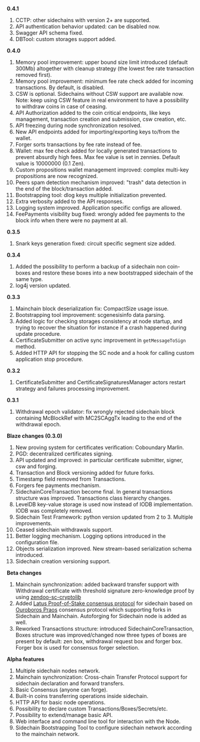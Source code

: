 **0.4.1**
1. CCTP: other sidechains with version 2+ are supported.
2. API authentication behavior updated: can be disabled now.
3. Swagger API schema fixed.
4. DBTool: custom storages support added.

**0.4.0**
1. Memory pool improvement: upper bound size limit introduced (default 300Mb) altogether with cleanup strategy (the lowest fee rate transaction removed first).
2. Memory pool improvement: minimum fee rate check added for incoming transactions. By default, is disabled.
3. CSW is optional. Sidechains without CSW support are available now. Note: keep using CSW feature in real environment to have a possibility to withdraw coins in case of ceasing.
4. API Authorization added to the coin critical endpoints, like keys management, transaction creation and submission, csw creation, etc.
5. API freezing during node synchronization resolved.
6. New API endpoints added for importing/exporting keys to/from the wallet.
7. Forger sorts transactions by fee rate instead of fee.
8. Wallet: max fee check added for locally generated transactions to prevent absurdly high fees. Max fee value is set in zennies. Default value is 10000000 (0.1 Zen).
9. Custom propositions wallet management improved: complex multi-key propositions are now recognized.
10. Peers spam detection mechanism improved: "trash" data detection in the end of the block/transaction added.
11. Bootstrapping tool: dlog keys multiple initialization prevented.
12. Extra verbosity added to the API responses.
13. Logging system improved. Application specific configs are allowed.
14. FeePayments visibility bug fixed: wrongly added fee payments to the block info when there were no payment at all.

**0.3.5**
1. Snark keys generation fixed: circuit specific segment size added.

**0.3.4**
1. Added the possibility to perform a backup of a sidechain non coin-boxes and restore these boxes into a new bootstrapped sidechain of the same type.
2. log4j version updated.

**0.3.3**
1. Mainchain block deserialization fix: CompactSize usage issue.
2. Bootstrapping tool improvement: scgenesisinfo data parsing.
3. Added logic for checking storages consistency at node startup, and trying to recover the situation for instance if a crash happened during update procedure.
4. CertificateSubmitter on active sync improvement in `getMessageToSign` method.
5. Added HTTP API for stopping the SC node and a hook for calling custom application stop procedure.

**0.3.2**
1. CertificateSubmitter and CertificateSignaturesManager actors restart strategy and failures processing improvement. 

**0.3.1**
1. Withdrawal epoch validator: fix wrongly rejected sidechain block containing McBlockRef with MC2SCAggTx leading to the end of the withdrawal epoch.


**Blaze changes (0.3.0)**
1. New proving system for certificates verification: Coboundary Marlin.
2. PGD: decentralized certificates signing.
3. API updated and improved: in particular certificate submitter, signer, csw and forging.
4. Transaction and Block versioning added for future forks.
5. Timestamp field removed from Transactions.
6. Forgers fee payments mechanism.
7. SidechainCoreTransaction become final. In general transactions structure was improved. Transactions class hierarchy changes.
8. LevelDB key-value storage is used now instead of IODB implementation. IODB was completely removed.
9. Sidechain Test Framework: python version updated from 2 to 3. Multiple improvements.
10. Ceased sidechain withdrawals support.
11. Better logging mechanism. Logging options introduced in the configuration file.
12. Objects serialization improved. New stream-based serialization schema introduced.
13. Sidechain creation versioning support.

**Beta changes**
1. Mainchain synchronization: added backward transfer support with Withdrawal certificate with threshold signature zero-knowledge proof by using [zendoo-sc-cryptolib](https://github.com/HorizenOfficial/zendoo-sc-cryptolib)
2. Added [Latus Proof-of-Stake consensus protocol](https://www.horizen.global/assets/files/Horizen-Sidechain-Zendoo-A_zk-SNARK-Verifiable-Cross-Chain-Transfer-Protocol.pdf)  for sidechain based on [Ouroboros Praos](https://eprint.iacr.org/2017/573.pdf) consensus protocol which supporting forks in Sidechain and Mainchain. Autoforging for Sidechain node is added as well.
3. Reworked Transactions structure: introduced SidechainCoreTransaction, Boxes structure was improved/changed now three types of boxes are present by default: zen box, withdrawal request box and forger box. Forger box is used for consensus forger selection.


**Alpha features**
1. Multiple sidechain nodes network.
2. Mainchain synchronization: Cross-chain Transfer Protocol support for sidechain declaration and forward transfers.
3. Basic Consensus (anyone can forge).
4. Built-in coins transferring operations inside sidechain.
5. HTTP API for basic node operations.
6. Possibility to declare custom Transactions/Boxes/Secrets/etc.
7. Possibility to extend/manage basic API.
8. Web interface and command line tool for interaction with the Node.
9. Sidechain Bootstrapping Tool to configure sidechain network according to the mainchain network.